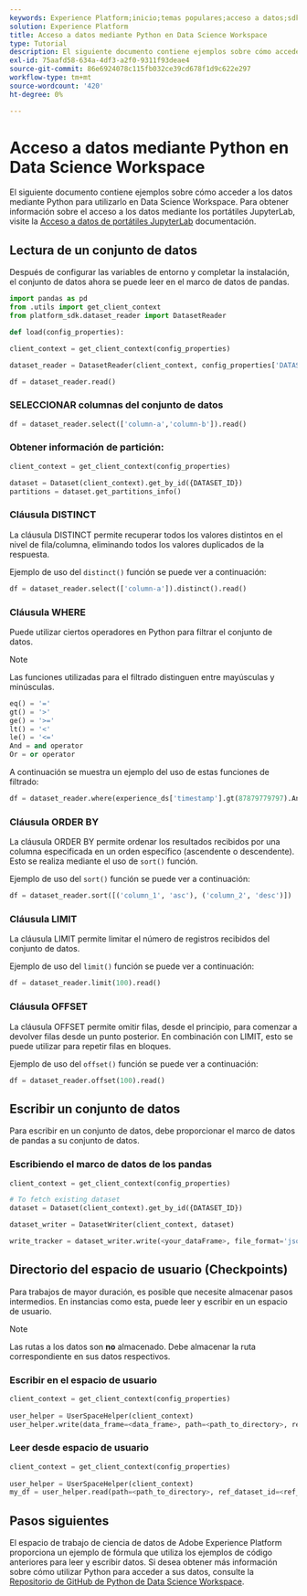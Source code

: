 ```yaml
---
keywords: Experience Platform;inicio;temas populares;acceso a datos;sdk de python;api de acceso a datos;leer python;escribir python
solution: Experience Platform
title: Acceso a datos mediante Python en Data Science Workspace
type: Tutorial
description: El siguiente documento contiene ejemplos sobre cómo acceder a los datos de Python para utilizarlos en Data Science Workspace.
exl-id: 75aafd58-634a-4df3-a2f0-9311f93deae4
source-git-commit: 86e6924078c115fb032ce39cd678f1d9c622e297
workflow-type: tm+mt
source-wordcount: '420'
ht-degree: 0%

---
```


# Acceso a datos mediante Python en Data Science Workspace

El siguiente documento contiene ejemplos sobre cómo acceder a los datos mediante Python para utilizarlo en Data Science Workspace. Para obtener información sobre el acceso a los datos mediante los portátiles JupyterLab, visite la [Acceso a datos de portátiles JupyterLab](../jupyterlab/access-notebook-data.md) documentación.

## Lectura de un conjunto de datos

Después de configurar las variables de entorno y completar la instalación, el conjunto de datos ahora se puede leer en el marco de datos de pandas.

```python
import pandas as pd
from .utils import get_client_context
from platform_sdk.dataset_reader import DatasetReader

def load(config_properties):

client_context = get_client_context(config_properties)

dataset_reader = DatasetReader(client_context, config_properties['DATASET_ID'])

df = dataset_reader.read()
```

### SELECCIONAR columnas del conjunto de datos

```python
df = dataset_reader.select(['column-a','column-b']).read()
```

### Obtener información de partición:

```python
client_context = get_client_context(config_properties)

dataset = Dataset(client_context).get_by_id({DATASET_ID})
partitions = dataset.get_partitions_info()
```

### Cláusula DISTINCT

La cláusula DISTINCT permite recuperar todos los valores distintos en el nivel de fila/columna, eliminando todos los valores duplicados de la respuesta.

Ejemplo de uso del `distinct()` función se puede ver a continuación:

```python
df = dataset_reader.select(['column-a']).distinct().read()
```

### Cláusula WHERE

Puede utilizar ciertos operadores en Python para filtrar el conjunto de datos.

>[!NOTE]
>
>Las funciones utilizadas para el filtrado distinguen entre mayúsculas y minúsculas.

```python
eq() = '='
gt() = '>'
ge() = '>='
lt() = '<'
le() = '<='
And = and operator
Or = or operator
```

A continuación se muestra un ejemplo del uso de estas funciones de filtrado:

```python
df = dataset_reader.where(experience_ds['timestamp'].gt(87879779797).And(experience_ds['timestamp'].lt(87879779797)).Or(experience_ds['a'].eq(123)))
```

### Cláusula ORDER BY

La cláusula ORDER BY permite ordenar los resultados recibidos por una columna especificada en un orden específico (ascendente o descendente). Esto se realiza mediante el uso de `sort()` función.

Ejemplo de uso del `sort()` función se puede ver a continuación:

```python
df = dataset_reader.sort([('column_1', 'asc'), ('column_2', 'desc')])
```

### Cláusula LIMIT

La cláusula LIMIT permite limitar el número de registros recibidos del conjunto de datos.

Ejemplo de uso del `limit()` función se puede ver a continuación:

```python
df = dataset_reader.limit(100).read()
```

### Cláusula OFFSET

La cláusula OFFSET permite omitir filas, desde el principio, para comenzar a devolver filas desde un punto posterior. En combinación con LIMIT, esto se puede utilizar para repetir filas en bloques.

Ejemplo de uso del `offset()` función se puede ver a continuación:

```python
df = dataset_reader.offset(100).read()
```

## Escribir un conjunto de datos

Para escribir en un conjunto de datos, debe proporcionar el marco de datos de pandas a su conjunto de datos.

### Escribiendo el marco de datos de los pandas

```python
client_context = get_client_context(config_properties)

# To fetch existing dataset
dataset = Dataset(client_context).get_by_id({DATASET_ID})

dataset_writer = DatasetWriter(client_context, dataset)

write_tracker = dataset_writer.write(<your_dataFrame>, file_format='json')
```

## Directorio del espacio de usuario (Checkpoints)

Para trabajos de mayor duración, es posible que necesite almacenar pasos intermedios. En instancias como esta, puede leer y escribir en un espacio de usuario.

>[!NOTE]
>
>Las rutas a los datos son **no** almacenado. Debe almacenar la ruta correspondiente en sus datos respectivos.

### Escribir en el espacio de usuario

```python
client_context = get_client_context(config_properties)
                               
user_helper = UserSpaceHelper(client_context)
user_helper.write(data_frame=<data_frame>, path=<path_to_directory>, ref_dataset_id=<ref_dataset_id>)
```

### Leer desde espacio de usuario

```python
client_context = get_client_context(config_properties)
                               
user_helper = UserSpaceHelper(client_context)
my_df = user_helper.read(path=<path_to_directory>, ref_dataset_id=<ref_dataset_id>)
```

## Pasos siguientes

El espacio de trabajo de ciencia de datos de Adobe Experience Platform proporciona un ejemplo de fórmula que utiliza los ejemplos de código anteriores para leer y escribir datos. Si desea obtener más información sobre cómo utilizar Python para acceder a sus datos, consulte la [Repositorio de GitHub de Python de Data Science Workspace](https://github.com/adobe/experience-platform-dsw-reference/tree/master/recipes/python/retail).
